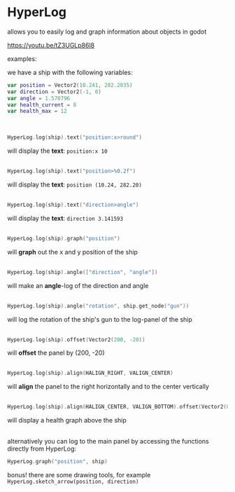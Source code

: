 # HyperLog

allows you to easily log and graph information about objects in godot

https://youtu.be/tZ3UGLp86l8

examples:

we have a ship with the following variables:
```swift
var position = Vector2(10.241, 282.2035)
var direction = Vector2(-1, 0)
var angle = 1.570796
var health_current = 8
var health_max = 12
```
<br/>

```swift
HyperLog.log(ship).text("position:x>round")
```
will display the **text**: `position:x 10`
<br/><br/>

```swift
HyperLog.log(ship).text("position>%0.2f")
```
will display the **text**: `position (10.24, 282.20)`
<br/><br/>

```swift
HyperLog.log(ship).text("direction>angle")
```
will display the **text**: `direction 3.141593`
<br/><br/>

```swift
HyperLog.log(ship).graph("position")
```
will **graph** out the x and y position of the ship
<br/><br/>

```swift
HyperLog.log(ship).angle(["direction", "angle"])
```
will make an **angle**-log of the direction and angle
<br/><br/>

```swift
HyperLog.log(ship).angle("rotation", ship.get_node("gun"))
```
will log the rotation of the ship's gun to the log-panel of the ship
<br/><br/>

```swift
HyperLog.log(ship).offset(Vector2(200, -20))
```
will **offset** the panel by (200, -20)
<br/><br/>

```swift
HyperLog.log(ship).align(HALIGN_RIGHT, VALIGN_CENTER)
```
will **align** the panel to the right horizontally and to the center vertically
<br/><br/>

```swift
HyperLog.log(ship).align(HALIGN_CENTER, VALIGN_BOTTOM).offset(Vector2(0, - 50)).graph("health_current").set_range(0, health_max)
```
will display a health graph above the ship
<br/><br/>

alternatively you can log to the main panel by accessing the functions directly from HyperLog:

```swift
HyperLog.graph("position", ship)
```


bonus! there are some drawing tools, for example `HyperLog.sketch_arrow(position, direction)`
